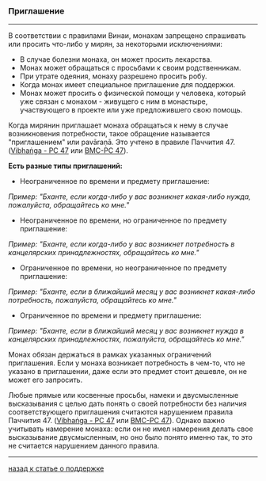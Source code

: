 ### **Приглашение**

--------------

В соответствии с правилами Винаи, монахам запрещено спрашивать или просить что-либо у мирян, за некоторыми исключениями:
- В случае болезни монаха, он может просить лекарства.
- Монах может обращаться с просьбами к своим родственникам.
- При утрате одеяния, монаху разрешено просить робу.
- Когда монах имеет специальное приглашение для поддержки.
- Монах может просить о физической помощи у человека, который уже связан с монахом - живущего с ним в монастыре, участвующего в проекте или уже предложившего свою помощь.

Когда мирянин приглашает монаха обращаться к нему в случае возникновения потребности, такое обращение называется "приглашением" или pavāraṇā. Это учтено в правиле Паччития 47. ([Vibhaṅga - PC 47](https://suttacentral.net/pli-tv-bu-vb-pc47/en/brahmali?layout=linebyline&reference=none&notes=asterisk&highlight=false&script=latin) или [BMC-PC 47](https://www.dhammatalks.org/vinaya/bmc/Section0020.html#Pc47)).

**Есть разные типы приглашений:**

- Неограниченное по времени и предмету приглашение:

*Пример: "Бханте, если когда-либо у вас возникнет какая-либо нужда, пожалуйста, обращайтесь ко мне."*

- Неограниченное по времени, но ограниченное по предмету приглашение:
  
_Пример: "Бханте, если когда-либо у вас возникнет потребность в канцелярских принадлежностях, обращайтесь ко мне."_

- Ограниченное по времени, но неограниченное по предмету приглашение:
  
_Пример: "Бханте, если в ближайший месяц у вас возникнет какая-либо потребность, пожалуйста, обращайтесь ко мне."_

- Ограниченное по времени и предмету приглашение:
  
_Пример: "Бханте, если в ближайший месяц у вас возникнет нужда в канцелярских принадлежностях, пожалуйста, обращайтесь ко мне."_

Монах обязан держаться в рамках указанных ограничений приглашения. Если у монаха возникает потребность в чем-то, что не указано в приглашении, даже если это предмет стоит дешевле, он не может его запросить.

Любые прямые или косвенные просьбы, намеки и двусмысленные высказывания с целью дать понять о своей потребности без наличия соответствующего приглашения считаются нарушением правила Паччития 47. ([Vibhaṅga - PC 47](https://suttacentral.net/pli-tv-bu-vb-pc47/en/brahmali?layout=linebyline&reference=none&notes=asterisk&highlight=false&script=latin) или [BMC-PC 47](https://www.dhammatalks.org/vinaya/bmc/Section0020.html#Pc47)). Однако важно учитывать намерение монаха: если он не имел намерения делать свое высказывание двусмысленным, но оно было понято именно так, то это не считается нарушением данного правила.


--------------

[назад к статье о поддержке](https://devamitta.github.io/notes/dana.html)
